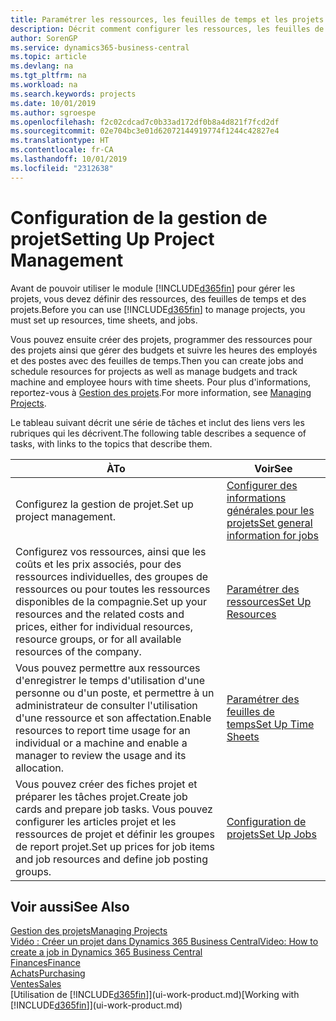 ```yaml
---
title: Paramétrer les ressources, les feuilles de temps et les projets| Microsoft Docs
description: Décrit comment configurer les ressources, les feuilles de temps et les projets pour la gestion des projets.
author: SorenGP
ms.service: dynamics365-business-central
ms.topic: article
ms.devlang: na
ms.tgt_pltfrm: na
ms.workload: na
ms.search.keywords: projects
ms.date: 10/01/2019
ms.author: sgroespe
ms.openlocfilehash: f2c02cdcad7c0b33ad172df0b8a4d821f7fcd2df
ms.sourcegitcommit: 02e704bc3e01d62072144919774f1244c42827e4
ms.translationtype: HT
ms.contentlocale: fr-CA
ms.lasthandoff: 10/01/2019
ms.locfileid: "2312638"
---
```

# <a name="setting-up-project-management"></a><span data-ttu-id="ca099-103">Configuration de la gestion de projet</span><span class="sxs-lookup"><span data-stu-id="ca099-103">Setting Up Project Management</span></span>
<span data-ttu-id="ca099-104">Avant de pouvoir utiliser le module [!INCLUDE[d365fin](includes/d365fin_md.md)] pour gérer les projets, vous devez définir des ressources, des feuilles de temps et des projets.</span><span class="sxs-lookup"><span data-stu-id="ca099-104">Before you can use [!INCLUDE[d365fin](includes/d365fin_md.md)] to manage projects, you must set up resources, time sheets, and jobs.</span></span>

<span data-ttu-id="ca099-105">Vous pouvez ensuite créer des projets, programmer des ressources pour des projets ainsi que gérer des budgets et suivre les heures des employés et des postes avec des feuilles de temps.</span><span class="sxs-lookup"><span data-stu-id="ca099-105">Then you can create jobs and schedule resources for projects as well as manage budgets and track machine and employee hours with time sheets.</span></span> <span data-ttu-id="ca099-106">Pour plus d'informations, reportez-vous à [Gestion des projets](projects-manage-projects.md).</span><span class="sxs-lookup"><span data-stu-id="ca099-106">For more information, see [Managing Projects](projects-manage-projects.md).</span></span>  

<span data-ttu-id="ca099-107">Le tableau suivant décrit une série de tâches et inclut des liens vers les rubriques qui les décrivent.</span><span class="sxs-lookup"><span data-stu-id="ca099-107">The following table describes a sequence of tasks, with links to the topics that describe them.</span></span>

| <span data-ttu-id="ca099-108">À</span><span class="sxs-lookup"><span data-stu-id="ca099-108">To</span></span> | <span data-ttu-id="ca099-109">Voir</span><span class="sxs-lookup"><span data-stu-id="ca099-109">See</span></span> |
| --- | --- |
| <span data-ttu-id="ca099-110">Configurez la gestion de projet.</span><span class="sxs-lookup"><span data-stu-id="ca099-110">Set up project management.</span></span>|[<span data-ttu-id="ca099-111">Configurer des informations générales pour les projets</span><span class="sxs-lookup"><span data-stu-id="ca099-111">Set general information for jobs</span></span>](projects-how-setup-jobs.md#to-set-general-information-for-jobs)|
| <span data-ttu-id="ca099-112">Configurez vos ressources, ainsi que les coûts et les prix associés, pour des ressources individuelles, des groupes de ressources ou pour toutes les ressources disponibles de la compagnie.</span><span class="sxs-lookup"><span data-stu-id="ca099-112">Set up your resources and the related costs and prices, either for individual resources, resource groups, or for all available resources of the company.</span></span> |[<span data-ttu-id="ca099-113">Paramétrer des ressources</span><span class="sxs-lookup"><span data-stu-id="ca099-113">Set Up Resources</span></span>](projects-how-setup-resources.md) |
| <span data-ttu-id="ca099-114">Vous pouvez permettre aux ressources d'enregistrer le temps d'utilisation d'une personne ou d'un poste, et permettre à un administrateur de consulter l'utilisation d'une ressource et son affectation.</span><span class="sxs-lookup"><span data-stu-id="ca099-114">Enable resources to report time usage for an individual or a machine and enable a manager to review the usage and its allocation.</span></span> |[<span data-ttu-id="ca099-115">Paramétrer des feuilles de temps</span><span class="sxs-lookup"><span data-stu-id="ca099-115">Set Up Time Sheets</span></span>](projects-how-setup-time-sheets.md) |
| <span data-ttu-id="ca099-116">Vous pouvez créer des fiches projet et préparer les tâches projet.</span><span class="sxs-lookup"><span data-stu-id="ca099-116">Create job cards and prepare job tasks.</span></span> <span data-ttu-id="ca099-117">Vous pouvez configurer les articles projet et les ressources de projet et définir les groupes de report projet.</span><span class="sxs-lookup"><span data-stu-id="ca099-117">Set up prices for job items and job resources and define job posting groups.</span></span> |[<span data-ttu-id="ca099-118">Configuration de projets</span><span class="sxs-lookup"><span data-stu-id="ca099-118">Set Up Jobs</span></span>](projects-how-setup-jobs.md) |

## <a name="see-also"></a><span data-ttu-id="ca099-119">Voir aussi</span><span class="sxs-lookup"><span data-stu-id="ca099-119">See Also</span></span>

[<span data-ttu-id="ca099-120">Gestion des projets</span><span class="sxs-lookup"><span data-stu-id="ca099-120">Managing Projects</span></span>](projects-manage-projects.md)  
[<span data-ttu-id="ca099-121">Vidéo : Créer un projet dans Dynamics 365 Business Central</span><span class="sxs-lookup"><span data-stu-id="ca099-121">Video: How to create a job in Dynamics 365 Business Central</span></span>](https://www.youtube.com/watch?v=VqaPWr7BWmw)  
[<span data-ttu-id="ca099-122">Finances</span><span class="sxs-lookup"><span data-stu-id="ca099-122">Finance</span></span>](finance.md)  
[<span data-ttu-id="ca099-123">Achats</span><span class="sxs-lookup"><span data-stu-id="ca099-123">Purchasing</span></span>](purchasing-manage-purchasing.md)  
[<span data-ttu-id="ca099-124">Ventes</span><span class="sxs-lookup"><span data-stu-id="ca099-124">Sales</span></span>](sales-manage-sales.md)  
<span data-ttu-id="ca099-125">[Utilisation de [!INCLUDE[d365fin](includes/d365fin_md.md)]](ui-work-product.md)</span><span class="sxs-lookup"><span data-stu-id="ca099-125">[Working with [!INCLUDE[d365fin](includes/d365fin_md.md)]](ui-work-product.md)</span></span>  
